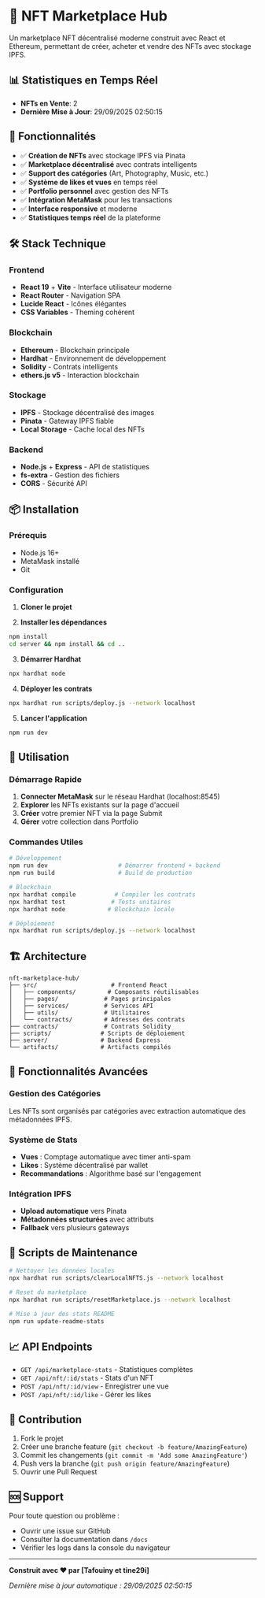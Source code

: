 # 🎨 NFT Marketplace Hub

Un marketplace NFT décentralisé moderne construit avec React et Ethereum, permettant de créer, acheter et vendre des NFTs avec stockage IPFS.

## 📊 Statistiques en Temps Réel

<!-- MARKETPLACE_STATS_START -->
- **NFTs en Vente**: 2
- **Dernière Mise à Jour**: 29/09/2025 02:50:15
<!-- MARKETPLACE_STATS_END -->

## 🚀 Fonctionnalités

- ✅ **Création de NFTs** avec stockage IPFS via Pinata
- ✅ **Marketplace décentralisé** avec contrats intelligents
- ✅ **Support des catégories** (Art, Photography, Music, etc.)
- ✅ **Système de likes et vues** en temps réel
- ✅ **Portfolio personnel** avec gestion des NFTs
- ✅ **Intégration MetaMask** pour les transactions
- ✅ **Interface responsive** et moderne
- ✅ **Statistiques temps réel** de la plateforme

## 🛠️ Stack Technique

### Frontend
- **React 19** + **Vite** - Interface utilisateur moderne
- **React Router** - Navigation SPA
- **Lucide React** - Icônes élégantes
- **CSS Variables** - Theming cohérent

### Blockchain
- **Ethereum** - Blockchain principale
- **Hardhat** - Environnement de développement
- **Solidity** - Contrats intelligents
- **ethers.js v5** - Interaction blockchain

### Stockage
- **IPFS** - Stockage décentralisé des images
- **Pinata** - Gateway IPFS fiable
- **Local Storage** - Cache local des NFTs

### Backend
- **Node.js** + **Express** - API de statistiques
- **fs-extra** - Gestion des fichiers
- **CORS** - Sécurité API

## 📦 Installation

### Prérequis
- Node.js 16+
- MetaMask installé
- Git

### Configuration

1. **Cloner le projet**


2. **Installer les dépendances**
```bash
npm install
cd server && npm install && cd ..
```

3. **Démarrer Hardhat**
```bash
npx hardhat node
```

4. **Déployer les contrats**
```bash
npx hardhat run scripts/deploy.js --network localhost
```

5. **Lancer l'application**
```bash
npm run dev
```

## 🎯 Utilisation

### Démarrage Rapide

1. **Connecter MetaMask** sur le réseau Hardhat (localhost:8545)
2. **Explorer** les NFTs existants sur la page d'accueil
3. **Créer** votre premier NFT via la page Submit
4. **Gérer** votre collection dans Portfolio

### Commandes Utiles

```bash
# Développement
npm run dev                    # Démarrer frontend + backend
npm run build                  # Build de production

# Blockchain
npx hardhat compile           # Compiler les contrats
npx hardhat test             # Tests unitaires
npx hardhat node            # Blockchain locale

# Déploiement
npx hardhat run scripts/deploy.js --network localhost
```

## 🏗️ Architecture

```
nft-marketplace-hub/
├── src/                     # Frontend React
│   ├── components/         # Composants réutilisables
│   ├── pages/             # Pages principales
│   ├── services/          # Services API
│   ├── utils/             # Utilitaires
│   └── contracts/         # Adresses des contrats
├── contracts/             # Contrats Solidity
├── scripts/              # Scripts de déploiement
├── server/               # Backend Express
└── artifacts/            # Artifacts compilés
```

## 🔧 Fonctionnalités Avancées

### Gestion des Catégories
Les NFTs sont organisés par catégories avec extraction automatique des métadonnées IPFS.

### Système de Stats
- **Vues** : Comptage automatique avec timer anti-spam
- **Likes** : Système décentralisé par wallet
- **Recommandations** : Algorithme basé sur l'engagement

### Intégration IPFS
- **Upload automatique** vers Pinata
- **Métadonnées structurées** avec attributs
- **Fallback** vers plusieurs gateways

## 🚦 Scripts de Maintenance

```bash
# Nettoyer les données locales
npx hardhat run scripts/clearLocalNFTS.js --network localhost

# Reset du marketplace
npx hardhat run scripts/resetMarketplace.js --network localhost

# Mise à jour des stats README
npm run update-readme-stats
```

## 📈 API Endpoints

- `GET /api/marketplace-stats` - Statistiques complètes
- `GET /api/nft/:id/stats` - Stats d'un NFT
- `POST /api/nft/:id/view` - Enregistrer une vue
- `POST /api/nft/:id/like` - Gérer les likes

## 🤝 Contribution

1. Fork le projet
2. Créer une branche feature (`git checkout -b feature/AmazingFeature`)
3. Commit les changements (`git commit -m 'Add some AmazingFeature'`)
4. Push vers la branche (`git push origin feature/AmazingFeature`)
5. Ouvrir une Pull Request

## 🆘 Support

Pour toute question ou problème :
- Ouvrir une issue sur GitHub
- Consulter la documentation dans `/docs`
- Vérifier les logs dans la console du navigateur

---

**Construit avec ❤️ par [Tafouiny et tine29i]**

*Dernière mise à jour automatique : 29/09/2025 02:50:15*